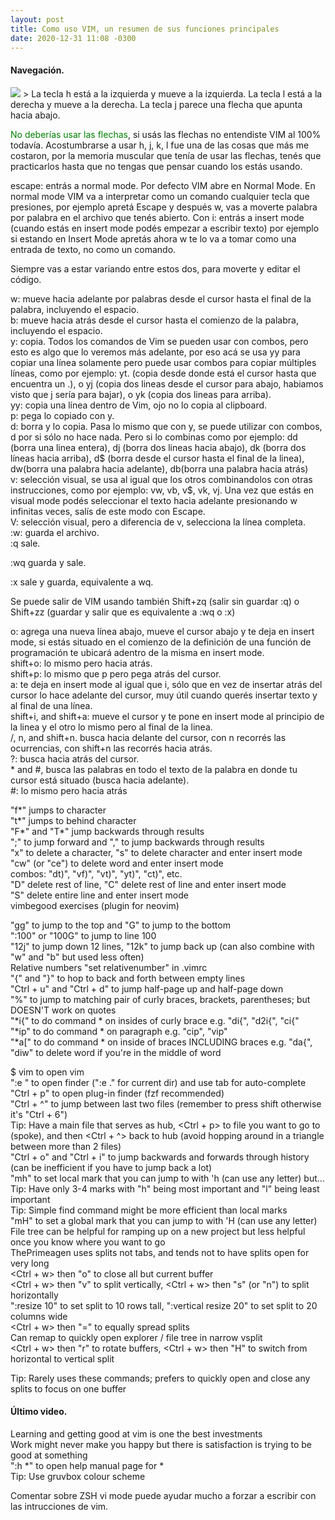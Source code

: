```yaml
---
layout: post
title: Como uso VIM, un resumen de sus funciones principales
date: 2020-12-31 11:08 -0300
---
```


#### Navegación.
<img src="{{site.baseurl}}/assets/img/vim_keys_hjkl.jpeg"/>
> La tecla h está a la izquierda y mueve a la izquierda.   
  La tecla l está a la derecha y mueve a la derecha.   
  La tecla j parece una flecha que apunta hacia abajo.   

<span style="color:green;">No deberías usar las flechas</span>, si usás las flechas no entendiste VIM al 100% todavía.
Acostumbrarse a usar h, j, k, l fue una de las cosas que más me costaron, por la
memoria muscular que tenía de usar las flechas, tenés que practicarlos hasta que no tengas
que pensar cuando los estás usando.

escape: entrás a normal mode. Por defecto VIM abre en Normal Mode. En normal mode VIM va a interpretar como un comando cualquier tecla que presiones, por ejemplo apretá Escape y después w, vas a moverte palabra por palabra en el archivo que tenés abierto.
Con i: entrás a insert mode (cuando estás en insert mode podés empezar a escribir texto) por ejemplo si estando en Insert Mode apretás ahora w te lo va a tomar como una entrada de texto, no como un comando.

Siempre vas a estar variando entre estos dos, para moverte y editar el código.


w: mueve hacia adelante por palabras desde el cursor hasta el final de la palabra, incluyendo el espacio.  
b: mueve hacia atrás desde el cursor hasta el comienzo de la palabra, incluyendo el espacio.  
y: copia. Todos los comandos de Vim se pueden usar con combos, pero esto es algo que lo veremos más adelante, por eso acá se usa yy para copiar una línea solamente pero puede usar combos para copiar múltiples líneas, como por ejemplo: yt. (copia desde donde está el cursor hasta que encuentra un .), o yj (copia dos lineas desde el cursor para abajo, habiamos visto que j sería para bajar), o yk (copia dos lineas para arriba).   
yy: copia una línea dentro de Vim, ojo no lo copia al clipboard.  
p: pega lo copiado con y.  
d: borra y lo copia. Pasa lo mismo que con y, se puede utilizar con combos, d por si sólo no hace nada. Pero si lo combinas como por ejemplo: dd (borra una linea entera), dj (borra dos lineas hacia abajo), dk (borra dos líneas hacia arriba), d$ (borra desde el cursor hasta el final de la linea), dw(borra una palabra hacia adelante), db(borra una palabra hacia atrás)  
v: selección visual, se usa al igual que los otros combinandolos con otras instrucciones, como por ejemplo: vw, vb, v$, vk, vj. Una vez que estás en visual mode podés seleccionar el texto hacia adelante presionando w infinitas veces, salís de este modo con Escape.  
V: selección visual, pero a diferencia de v, selecciona la línea completa.  
:w: guarda el archivo.  
:q sale.  

:wq guarda y sale.  

:x sale y guarda, equivalente a wq.  

Se puede salir de VIM usando también Shift+zq (salir sin guardar :q) o Shift+zz (guardar y salir que es equivalente a :wq o :x) 
 

o: agrega una nueva línea abajo, mueve el cursor abajo y te deja en insert mode, si estás situado en el comienzo de la definición de una función de programación te ubicará adentro de la misma en insert mode.  
shift+o: lo mismo pero hacia atrás.  
shift+p: lo mismo que p pero pega atrás del cursor.  
a: te deja en insert mode al igual que i, sólo que en vez de insertar atrás del cursor lo hace adelante del cursor, muy útil cuando querés insertar texto y al final de una línea.  
shift+i, and shift+a: mueve el cursor y te pone en insert mode al principio de la linea y el otro lo mismo pero al final de la linea.  
/,  n, and shift+n. busca hacia delante del cursor, con n recorrés las ocurrencias, con shift+n las recorrés hacia atrás.  
?: busca hacia atrás del cursor.  
\* and #, busca las palabras en todo el texto de la palabra en donde tu cursor está situado (busca hacia adelante).  
#: lo mismo pero hacia atrás  


"f*" jumps to character  
"t*" jumps to behind character  
"F*" and "T*" jump backwards through results   
";" to jump forward and "," to jump backwards through results  
"x" to delete a character, "s" to delete character and enter insert mode  
"cw" (or "ce") to delete word and enter insert mode  
combos: "dt)", "vf)", "vt)",  "yt)", "ct)", etc.  
"D" delete rest of line, "C" delete rest of line and enter insert mode  
"S" delete entire line and enter insert mode  
vimbegood exercises (plugin for neovim)   



"gg" to jump to the top and "G" to jump to the bottom  
":100" or "100G" to jump to line 100  
"12j" to jump down 12 lines, "12k" to jump back up (can also combine with "w" and "b" but used less often)  
Relative numbers "set relativenumber" in .vimrc  
"{" and "}" to hop to back and forth between empty lines  
"Ctrl + u" and "Ctrl + d" to jump half-page up and half-page down  
"%" to jump to matching pair of curly braces, brackets, parentheses; but DOESN'T work on quotes  
"*i{" to do command * on insides of curly brace  e.g. "di{", "d2i{", "ci{"  
"*ip" to do command * on paragraph e.g. "cip", "vip"  
"*a[" to do command * on inside of braces INCLUDING braces e.g. "da{",  
"diw" to delete word if you're in the middle of word   





$ vim <enter>  to open vim  
":e <folder>" to open finder (":e ." for current dir) and use tab for auto-complete  
"Ctrl + p" to open plug-in finder (fzf recommended)  
"Ctrl + ^" to jump between last two files (remember to press shift otherwise it's "Ctrl + 6")  
Tip: Have a main file that serves as hub, <Ctrl + p> to file you want to go to (spoke), and then <Ctrl + ^> back to hub (avoid hopping around in a triangle between more than 2 files)  
"Ctrl + o" and "Ctrl + i" to jump backwards and forwards through history (can be inefficient if you have to jump back a lot)   
"mh" to set local mark that you can jump to with 'h (can use any letter) but...   
Tip: Have only 3-4 marks with "h" being most important and "l" being least important  
Tip: Simple find command might be more efficient than local marks  
"mH" to set a global mark that you can jump to with 'H (can use any letter)  
File tree can be helpful for ramping up on a new project but less helpful once you know where you want to go   
ThePrimeagen uses splits not tabs, and tends not to have splits open for very long  
<Ctrl + w> then "o" to close all but current buffer  
<Ctrl + w> then "v" to split vertically, <Ctrl + w> then "s" (or "n") to split horizontally  
":resize 10" to set split to 10 rows tall, ":vertical resize 20" to set split to 20 columns wide  
<Ctrl + w> then "=" to equally spread splits  
 Can remap to quickly open explorer / file tree in narrow vsplit  
<Ctrl + w> then "r" to rotate buffers, <Ctrl + w> then "H" to switch from horizontal to vertical split  

Tip: Rarely uses these commands; prefers to quickly open and close any splits to focus on one buffer   




#### Último video.
Learning and getting good at vim is one the best investments  
Work might never make you happy but there is satisfaction is trying to be good at something  
":h *" to open help manual page for *  
Tip: Use gruvbox colour scheme  




Comentar sobre ZSH vi mode puede ayudar mucho a forzar a escribir con las intrucciones de vim.
